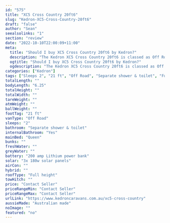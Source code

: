 ```yaml
---
id: "575"
title: "XC5 Cross Country 20ft6"
slug: "Kedron-XC5-Cross-Country-20ft6"
draft: "false"
author: "Sean"
seealsolinks: "1"
section: "review"
date: "2022-10-10T22:00:09+11:00"
meta:
  title: "Should I buy XC5 Cross Country 20ft6 by Kedron?"
  description: "The Kedron XC5 Cross Country 20ft6 is classed as Off Road, and sleeps 2 people. It is Australian made and comes in at 21 ft. It generally has Separate shower & toilet."
  ogtitle: "Should I buy XC5 Cross Country 20ft6 by Kedron?"
  ogdescription: "The Kedron XC5 Cross Country 20ft6 is classed as Off Road, and sleeps 2 people. It is Australian made and comes in at 21 ft. It generally has Separate shower & toilet."
categories: ["Kedron"]
tags: ["Sleeps 2", "21 ft", "Off Road", "Separate shower & toilet", "Full height", "Price Unknown"]
totalLength: ""
bodyLength: "6.25"
totalHeight: ""
totalWidth: ""
tareWeight: ""
atmWeight: ""
ballWeight: ""
footTag: "21 ft"
vanType: "Off Road"
sleeps: "2"
bathroom: "Separate shower & toilet"
internalBathroom: "Yes"
mainBed: "Queen"
bunks: ""
freshWater: ""
greyWater: ""
battery: "200 amp Lithium power bank"
solar: "3x 180w solar panels"
airCon: ""
hybrid: ""
roofType: "Full height"
towHitch: ""
price: "Contact Seller"
priceRangeMin: "Contact Seller"
priceRangeMax: "Contact Seller"
urlLink: "https://www.kedroncaravans.com.au/xc5-cross-country"
aussieMade: "Australian made"
noImage: ""
featured: "no"
---
```


